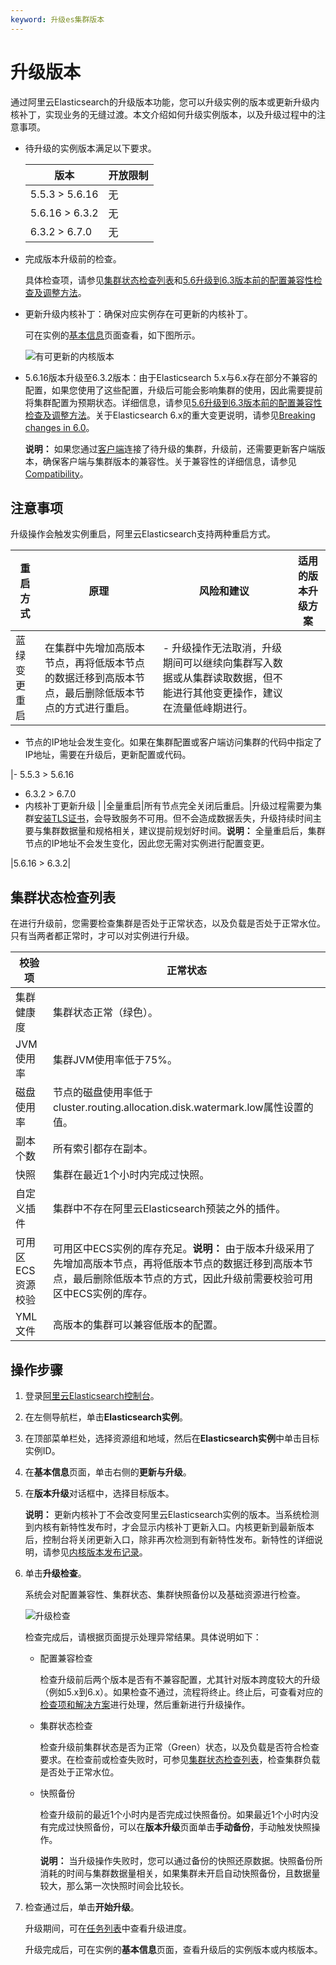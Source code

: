 ```yaml
---
keyword: 升级es集群版本
---
```


# 升级版本

通过阿里云Elasticsearch的升级版本功能，您可以升级实例的版本或更新升级内核补丁，实现业务的无缝过渡。本文介绍如何升级实例版本，以及升级过程中的注意事项。

-   待升级的实例版本满足以下要求。

    |版本|开放限制|
    |--|----|
    |5.5.3 \> 5.6.16|无|
    |5.6.16 \> 6.3.2|无|
    |6.3.2 \> 6.7.0|无|

-   完成版本升级前的检查。

    具体检查项，请参见[集群状态检查列表](#section_qb4_8ob_p09)和[5.6升级到6.3版本前的配置兼容性检查及调整方法](/intl.zh-CN/Elasticsearch/版本升级/5.6升级到6.3版本前的配置兼容性检查及调整方法.md)。

-   更新升级内核补丁：确保对应实例存在可更新的内核补丁。

    可在实例的[基本信息](/intl.zh-CN/Elasticsearch/管理实例/查看实例的基本信息.md)页面查看，如下图所示。

    ![有可更新的内核版本](https://static-aliyun-doc.oss-accelerate.aliyuncs.com/assets/img/zh-CN/8646359951/p94038.png)

-   5.6.16版本升级至6.3.2版本：由于Elasticsearch 5.x与6.x存在部分不兼容的配置，如果您使用了这些配置，升级后可能会影响集群的使用，因此需要提前将集群配置为预期状态。详细信息，请参见[5.6升级到6.3版本前的配置兼容性检查及调整方法](/intl.zh-CN/Elasticsearch/版本升级/5.6升级到6.3版本前的配置兼容性检查及调整方法.md)。关于Elasticsearch 6.x的重大变更说明，请参见[Breaking changes in 6.0](https://www.elastic.co/guide/en/elasticsearch/reference/6.4/breaking-changes-6.0.html)。

    **说明：** 如果您通过[客户端](/intl.zh-CN/开发指南/通过客户端访问阿里云Elasticsearch.md)连接了待升级的集群，升级前，还需要更新客户端版本，确保客户端与集群版本的兼容性。关于兼容性的详细信息，请参见[Compatibility](https://www.elastic.co/guide/en/elasticsearch/client/java-rest/current/java-rest-high-compatibility.html)。


## 注意事项

升级操作会触发实例重启，阿里云Elasticsearch支持两种重启方式。

|重启方式|原理|风险和建议|适用的版本升级方案|
|----|--|-----|---------|
|蓝绿变更重启|在集群中先增加高版本节点，再将低版本节点的数据迁移到高版本节点，最后删除低版本节点的方式进行重启。|-   升级操作无法取消，升级期间可以继续向集群写入数据或从集群读取数据，但不能进行其他变更操作，建议在流量低峰期进行。
-   节点的IP地址会发生变化。如果在集群配置或客户端访问集群的代码中指定了IP地址，需要在升级后，更新配置或代码。

|-   5.5.3 \> 5.6.16
-   6.3.2 \> 6.7.0
-   内核补丁更新升级 |
|全量重启|所有节点完全关闭后重启。|升级过程需要为集群[安装TLS证书](https://www.elastic.co/guide/en/elasticsearch/reference/current/ssl-tls.html)，会导致服务不可用。但不会造成数据丢失，升级持续时间主要与集群数据量和规格相关，建议提前规划好时间。**说明：** 全量重启后，集群节点的IP地址不会发生变化，因此您无需对实例进行配置变更。

|5.6.16 \> 6.3.2|

## 集群状态检查列表

在进行升级前，您需要检查集群是否处于正常状态，以及负载是否处于正常水位。只有当两者都正常时，才可以对实例进行升级。

|校验项|正常状态|
|---|----|
|集群健康度|集群状态正常（绿色）。|
|JVM使用率|集群JVM使用率低于75%。|
|磁盘使用率|节点的磁盘使用率低于cluster.routing.allocation.disk.watermark.low属性设置的值。|
|副本个数|所有索引都存在副本。|
|快照|集群在最近1个小时内完成过快照。|
|自定义插件|集群中不存在阿里云Elasticsearch预装之外的插件。|
|可用区ECS资源校验|可用区中ECS实例的库存充足。**说明：** 由于版本升级采用了先增加高版本节点，再将低版本节点的数据迁移到高版本节点，最后删除低版本节点的方式，因此升级前需要校验可用区中ECS实例的库存。 |
|YML文件|高版本的集群可以兼容低版本的配置。|

## 操作步骤

1.  登录[阿里云Elasticsearch控制台](https://elasticsearch.console.aliyun.com/#/home)。

2.  在左侧导航栏，单击**Elasticsearch实例**。

3.  在顶部菜单栏处，选择资源组和地域，然后在**Elasticsearch实例**中单击目标实例ID。

4.  在**基本信息**页面，单击右侧的**更新与升级**。

5.  在**版本升级**对话框中，选择目标版本。

    **说明：** 更新内核补丁不会改变阿里云Elasticsearch实例的版本。当系统检测到内核有新特性发布时，才会显示内核补丁更新入口。内核更新到最新版本后，控制台将关闭更新入口，除非再次检测到有新特性发布。新特性的详细说明，请参见[内核版本发布记录](/intl.zh-CN/AliES内核/内核版本发布记录.md)。

6.  单击**升级检查**。

    系统会对配置兼容性、集群状态、集群快照备份以及基础资源进行检查。

    ![升级检查](https://static-aliyun-doc.oss-accelerate.aliyuncs.com/assets/img/zh-CN/7646359951/p77587.png)

    检查完成后，请根据页面提示处理异常结果。具体说明如下：

    -   配置兼容检查

        检查升级前后两个版本是否有不兼容配置，尤其针对版本跨度较大的升级（例如5.x到6.x）。如果检查不通过，流程将终止。终止后，可查看对应的[检查项和解决方案](/intl.zh-CN/Elasticsearch/版本升级/5.6升级到6.3版本前的配置兼容性检查及调整方法.md)进行处理，然后重新进行升级操作。

    -   集群状态检查

        检查升级前集群状态是否为正常（Green）状态，以及负载是否符合检查要求。在检查前或检查失败时，可参见[集群状态检查列表](#section_qb4_8ob_p09)，检查集群负载是否处于正常水位。

    -   快照备份

        检查升级前的最近1个小时内是否完成过快照备份。如果最近1个小时内没有完成过快照备份，可以在**版本升级**页面单击**手动备份**，手动触发快照操作。

        **说明：** 当升级操作失败时，您可以通过备份的快照还原数据。快照备份所消耗的时间与集群数据量相关，如果集群未开启自动快照备份，且数据量较大，那么第一次快照时间会比较长。

7.  检查通过后，单击**开始升级**。

    升级期间，可在[任务列表](/intl.zh-CN/Elasticsearch/管理实例/查看实例任务进度详情.md)中查看升级进度。

    升级完成后，可在实例的**基本信息**页面，查看升级后的实例版本或内核版本。


